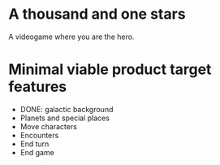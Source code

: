 # A thousand and one stars

A videogame where you are the hero.

# Minimal viable product target features

- DONE: galactic background
- Planets and special places
- Move characters
- Encounters
- End turn
- End game